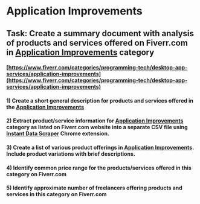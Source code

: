 # Application Improvements
## Task: Create a summary document with analysis of products and services offered on Fiverr.com in [Application Improvements](https://www.fiverr.com/categories/programming-tech/desktop-app-services/application-improvements) category
#### [https://www.fiverr.com/categories/programming-tech/desktop-app-services/application-improvements](https://www.fiverr.com/categories/programming-tech/desktop-app-services/application-improvements)
#### 1) Create a short general description for products and services offered in the [Application Improvements](https://www.fiverr.com/categories/programming-tech/desktop-app-services/application-improvements)
#### 2) Extract product/service information for [Application Improvements](https://www.fiverr.com/categories/programming-tech/desktop-app-services/application-improvements) category as listed on Fiverr.com website into a separate CSV file using [Instant Data Scraper](https://chrome.google.com/webstore/detail/instant-data-scraper/ofaokhiedipichpaobibbnahnkdoiiah) Chrome extension.
#### 3) Create a list of various product offerings in [Application Improvements](https://www.fiverr.com/categories/programming-tech/desktop-app-services/application-improvements). Include product variations with brief descriptions.
#### 4) Identify common price range for the products/services offered in this category on Fiverr.com
#### 5) Identify approximate number of freelancers offering products and services in this category on Fiverr.com
